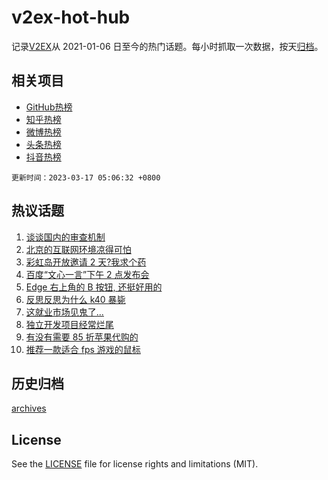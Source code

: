 # v2ex-hot-hub

 记录[V2EX](https://www.v2ex.com/)从 2021-01-06 日至今的热门话题。每小时抓取一次数据，按天[归档](archives)。
 
 ## 相关项目

- [GitHub热榜](https://github.com/lonnyzhang423/github-hot-hub)
- [知乎热榜](https://github.com/lonnyzhang423/zhihu-hot-hub)
- [微博热榜](https://github.com/lonnyzhang423/weibo-hot-hub)
- [头条热榜](https://github.com/lonnyzhang423/toutiao-hot-hub)
- [抖音热榜](https://github.com/lonnyzhang423/douyin-hot-hub)


 `更新时间：2023-03-17 05:06:32 +0800`

## 热议话题

1. [谈谈国内的审查机制](https://www.v2ex.com/t/924491)
1. [北京的互联网环境凉得可怕](https://www.v2ex.com/t/924408)
1. [彩虹岛开放邀请 2 天?我求个药](https://www.v2ex.com/t/924457)
1. [百度“文心一言”下午 2 点发布会](https://www.v2ex.com/t/924383)
1. [Edge 右上角的 B 按钮, 还挺好用的](https://www.v2ex.com/t/924456)
1. [反思反思为什么 k40 暴毙](https://www.v2ex.com/t/924494)
1. [这就业市场见鬼了...](https://www.v2ex.com/t/924468)
1. [独立开发项目经常烂尾](https://www.v2ex.com/t/924434)
1. [有没有需要 85 折苹果代购的](https://www.v2ex.com/t/924382)
1. [推荐一款适合 fps 游戏的鼠标](https://www.v2ex.com/t/924392)

## 历史归档

[archives](archives)

## License

See the [LICENSE](LICENSE) file for license rights and limitations (MIT).
